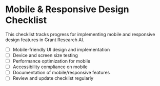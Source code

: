 # Mobile & Responsive Design Checklist

This checklist tracks progress for implementing mobile and responsive design features in Grant Research AI.

-   [ ] Mobile-friendly UI design and implementation
-   [ ] Device and screen size testing
-   [ ] Performance optimization for mobile
-   [ ] Accessibility compliance on mobile
-   [ ] Documentation of mobile/responsive features
-   [ ] Review and update checklist regularly
